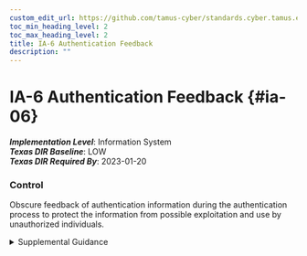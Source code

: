 ```yaml
---
custom_edit_url: https://github.com/tamus-cyber/standards.cyber.tamus.edu/tree/main/static/content/tamus.edu/TAMUS_profile.xml
toc_min_heading_level: 2
toc_max_heading_level: 2
title: IA-6 Authentication Feedback
description: ""
---
```


# IA-6 Authentication Feedback {#ia-06}

_**Implementation Level**_: Information System\
_**Texas DIR Baseline**_: LOW\
_**Texas DIR Required By**_: 2023-01-20

### Control

Obscure feedback of authentication information during the authentication process to protect the information from possible exploitation and use by unauthorized individuals.

<details>
  <summary>Supplemental Guidance</summary>

Authentication feedback from systems does not provide information that would allow unauthorized individuals to compromise authentication mechanisms. For some types of systems, such as desktops or notebooks with relatively large monitors, the threat (referred to as shoulder surfing) may be significant. For other types of systems, such as mobile devices with small displays, the threat may be less significant and is balanced against the increased likelihood of typographic input errors due to small keyboards. Thus, the means for obscuring authentication feedback is selected accordingly. Obscuring authentication feedback includes displaying asterisks when users type passwords into input devices or displaying feedback for a very limited time before obscuring it.

</details>

